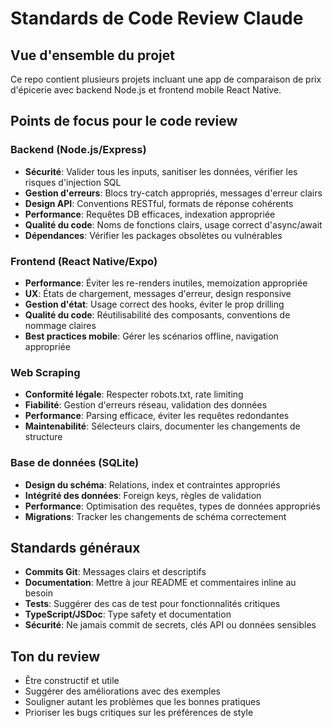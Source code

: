 # Standards de Code Review Claude

## Vue d'ensemble du projet
Ce repo contient plusieurs projets incluant une app de comparaison de prix d'épicerie avec backend Node.js et frontend mobile React Native.

## Points de focus pour le code review

### Backend (Node.js/Express)
- **Sécurité**: Valider tous les inputs, sanitiser les données, vérifier les risques d'injection SQL
- **Gestion d'erreurs**: Blocs try-catch appropriés, messages d'erreur clairs
- **Design API**: Conventions RESTful, formats de réponse cohérents
- **Performance**: Requêtes DB efficaces, indexation appropriée
- **Qualité du code**: Noms de fonctions clairs, usage correct d'async/await
- **Dépendances**: Vérifier les packages obsolètes ou vulnérables

### Frontend (React Native/Expo)
- **Performance**: Éviter les re-renders inutiles, memoization appropriée
- **UX**: États de chargement, messages d'erreur, design responsive
- **Gestion d'état**: Usage correct des hooks, éviter le prop drilling
- **Qualité du code**: Réutilisabilité des composants, conventions de nommage claires
- **Best practices mobile**: Gérer les scénarios offline, navigation appropriée

### Web Scraping
- **Conformité légale**: Respecter robots.txt, rate limiting
- **Fiabilité**: Gestion d'erreurs réseau, validation des données
- **Performance**: Parsing efficace, éviter les requêtes redondantes
- **Maintenabilité**: Sélecteurs clairs, documenter les changements de structure

### Base de données (SQLite)
- **Design du schéma**: Relations, index et contraintes appropriés
- **Intégrité des données**: Foreign keys, règles de validation
- **Performance**: Optimisation des requêtes, types de données appropriés
- **Migrations**: Tracker les changements de schéma correctement

## Standards généraux
- **Commits Git**: Messages clairs et descriptifs
- **Documentation**: Mettre à jour README et commentaires inline au besoin
- **Tests**: Suggérer des cas de test pour fonctionnalités critiques
- **TypeScript/JSDoc**: Type safety et documentation
- **Sécurité**: Ne jamais commit de secrets, clés API ou données sensibles

## Ton du review
- Être constructif et utile
- Suggérer des améliorations avec des exemples
- Souligner autant les problèmes que les bonnes pratiques
- Prioriser les bugs critiques sur les préférences de style
